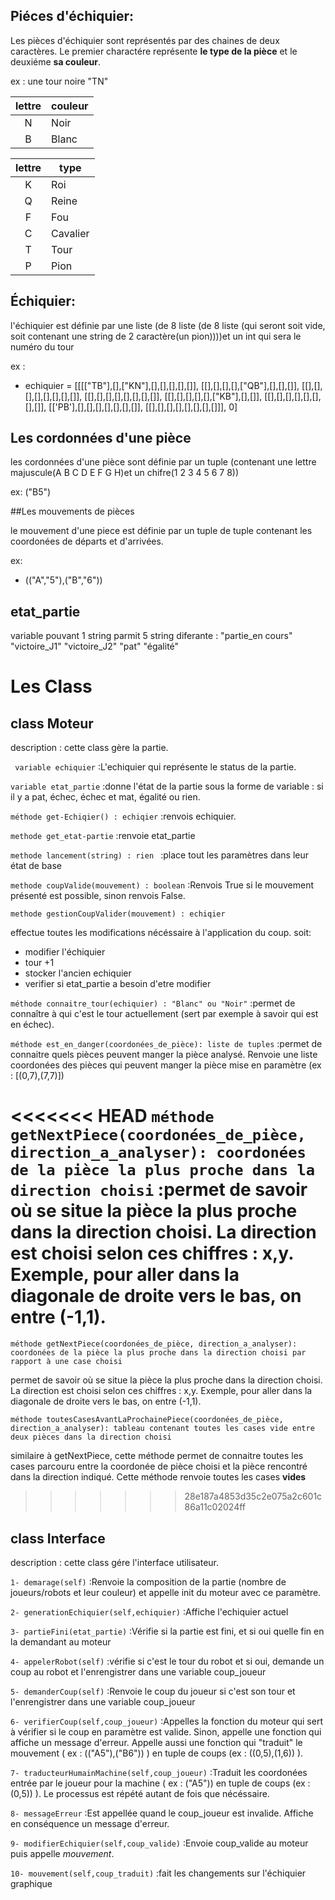 
## Piéces d'échiquier:

Les pièces d'échiquier sont représentés par des chaines de deux caractères. Le premier charactére représente **le type de la pièce** et le deuxiéme **sa couleur**.

ex : une tour noire "TN"

| lettre | couleur |
|:------:|---------|
| N      | Noir    |
| B      | Blanc   |

| lettre | type     |
|:------:|----------|
| K	     | Roi      |
| Q	     | Reine    |
| F	     | Fou      |
| C	     | Cavalier |
| T      | Tour     |
| P	     | Pion     |

## Échiquier:
l'échiquier est définie par une liste (de 8 liste (de 8 liste (qui seront soit vide, soit contenant une string de 2 caractère(un pion))))et un int qui sera le numéro du tour   

ex :
- echiquier = [[[["TB"],[],["KN"],[],[],[],[],[]], [[],[],[],[],["QB"],[],[],[]], [[],[],[],[],[],[],[],[]], [[],[],[],[],[],[],[],[]], [[],[],[],[],[],["KB"],[],[]], [[],[],[],[],[],[],[],[]], [['PB'],[],[],[],[],[],[],[]], [[],[],[],[],[],[],[],[]]], 0]



## Les cordonnées d'une pièce

les cordonnées d'une pièce sont définie par un tuple (contenant une lettre majuscule(A  B  C  D  E  F  G  H)et un chifre(1  2  3  4  5  6  7  8))

ex:
("B5")

##Les mouvements de pièces

le mouvement d'une piece est définie par un tuple de tuple contenant les coordonées de départs et d'arrivées.

ex:
- (("A","5"),("B","6"))

## etat_partie

variable pouvant 1 string parmit  5 string diferante : 	"partie_en cours"
							"victoire_J1"
							"victoire_J2"
							"pat"
							"égalité"


# Les Class
## class Moteur

description : cette class gère la partie. 

``` variable echiquier```
:L'echiquier qui représente le status de la partie. 

```variable etat_partie```
:donne l'état de la partie sous la forme de variable : si il y a pat, échec, échec et mat, égalité ou rien.

```méthode get-Echiqier() : echiqier```
:renvois echiquier.

```methode get_etat-partie```
:renvoie etat_partie

```methode lancement(string) : rien ``` 
:place tout les paramètres dans leur état de base

```methode coupValide(mouvement) : boolean```
:Renvois True si le mouvement présenté est possible, sinon renvois False.

```methode gestionCoupValider(mouvement) : echiqier ```

effectue toutes les modifications nécéssaire à l'application du coup.
soit:
- modifier l'échiquier
- tour +1
- stocker l'ancien echiquier
- verifier si etat_partie a besoin d'etre modifier
	
```méthode connaitre_tour(echiquier) : "Blanc" ou "Noir"```
:permet de connaître à qui c'est le tour actuellement (sert par exemple à savoir qui est en échec).

```méthode est_en_danger(coordonées_de_pièce): liste de tuples```
:permet de connaitre quels pièces peuvent manger la pièce analysé. Renvoie une liste coordonées des pièces qui peuvent manger la pièce mise en paramètre (ex : [(0,7),(7,7)])

<<<<<<< HEAD
 ```méthode getNextPiece(coordonées_de_pièce, direction_a_analyser): coordonées de la pièce la plus proche dans la direction choisi```
:permet de savoir où se situe la pièce la plus proche dans la direction choisi. La direction est choisi selon ces chiffres : x,y. Exemple, pour aller dans la diagonale de droite vers le bas, on entre (-1,1).
=======
 ```méthode getNextPiece(coordonées_de_pièce, direction_a_analyser): coordonées de la pièce la plus proche dans la direction choisi par rapport à une case choisi```
 
 permet de savoir où se situe la pièce la plus proche dans la direction choisi. La direction est choisi selon ces chiffres : x,y. Exemple, pour aller dans la diagonale de droite vers le bas, on entre (-1,1).
 
 ```méthode toutesCasesAvantLaProchainePiece(coordonées_de_pièce, direction_a_analyser): tableau contenant toutes les cases vide entre deux pièces dans la direction choisi```

similaire à getNextPiece, cette méthode permet de connaitre toutes les cases parcouru entre la coordonée de pièce choisi et la pièce rencontré dans la direction indiqué. Cette méthode renvoie toutes les cases **vides**
>>>>>>> 28e187a4853d35c2e075a2c601c86a11c02024ff

## class Interface
	
description : cette class gére l'interface utilisateur.

	
```1- demarage(self)```
:Renvoie la composition de la partie (nombre de joueurs/robots et leur couleur) et appelle init du moteur avec ce paramètre.


```2- generationEchiquier(self,echiquier)```
:Affiche l'echiquier actuel 

```3- partieFini(etat_partie)```
:Vérifie si la partie est fini, et si oui quelle fin en la demandant au moteur

```4- appelerRobot(self)```
:vérifie si c'est le tour du robot et si oui, demande un coup au robot et l'enrengistrer dans une variable coup_joueur

```5- demanderCoup(self)```
:Renvoie le coup du joueur si c'est son tour et l'enrengistrer dans une variable coup_joueur

```6- verifierCoup(self,coup_joueur)```
:Appelles la fonction du moteur qui sert à vérifier si le coup en paramètre est valide. Sinon, appelle une fonction qui affiche un message d'erreur. Appelle aussi une fonction qui "traduit" le mouvement ( ex : (("A5"),("B6")) ) en tuple de coups (ex : ((0,5),(1,6)) ).

```7- traducteurHumainMachine(self,coup_joueur)```
:Traduit les coordonées entrée par le joueur pour la machine ( ex : ("A5")) en tuple de coups (ex : (0,5)) ). Le processus est répété autant de fois que nécéssaire.

```8- messageErreur```
:Est appellée quand le coup_joueur est invalide. Affiche en conséquence un message d'erreur.

```9- modifierEchiquier(self,coup_valide)```
:Envoie coup_valide au moteur puis appelle _mouvement_.

```10- mouvement(self,coup_traduit)```
:fait les changements sur l'échiquier graphique

